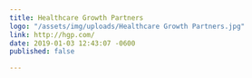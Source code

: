 ```yaml
---
title: Healthcare Growth Partners
logo: "/assets/img/uploads/Healthcare Growth Partners.jpg"
link: http://hgp.com/
date: 2019-01-03 12:43:07 -0600
published: false

---
```

